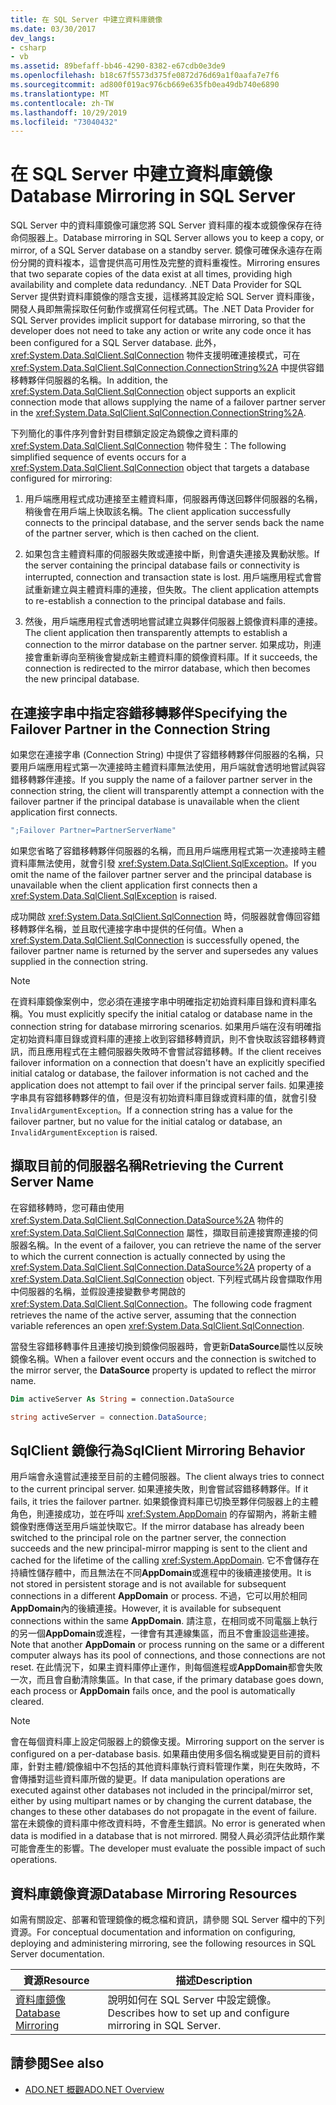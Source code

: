 ```yaml
---
title: 在 SQL Server 中建立資料庫鏡像
ms.date: 03/30/2017
dev_langs:
- csharp
- vb
ms.assetid: 89befaff-bb46-4290-8382-e67cdb0e3de9
ms.openlocfilehash: b18c67f5573d375fe0872d76d69a1f0aafa7e7f6
ms.sourcegitcommit: ad800f019ac976cb669e635fb0ea49db740e6890
ms.translationtype: MT
ms.contentlocale: zh-TW
ms.lasthandoff: 10/29/2019
ms.locfileid: "73040432"
---
```

# <a name="database-mirroring-in-sql-server"></a><span data-ttu-id="be86f-102">在 SQL Server 中建立資料庫鏡像</span><span class="sxs-lookup"><span data-stu-id="be86f-102">Database Mirroring in SQL Server</span></span>
<span data-ttu-id="be86f-103">SQL Server 中的資料庫鏡像可讓您將 SQL Server 資料庫的複本或鏡像保存在待命伺服器上。</span><span class="sxs-lookup"><span data-stu-id="be86f-103">Database mirroring in SQL Server allows you to keep a copy, or mirror, of a SQL Server database on a standby server.</span></span> <span data-ttu-id="be86f-104">鏡像可確保永遠存在兩份分開的資料複本，這會提供高可用性及完整的資料重複性。</span><span class="sxs-lookup"><span data-stu-id="be86f-104">Mirroring ensures that two separate copies of the data exist at all times, providing high availability and complete data redundancy.</span></span> <span data-ttu-id="be86f-105">.NET Data Provider for SQL Server 提供對資料庫鏡像的隱含支援，這樣將其設定給 SQL Server 資料庫後，開發人員即無需採取任何動作或撰寫任何程式碼。</span><span class="sxs-lookup"><span data-stu-id="be86f-105">The .NET Data Provider for SQL Server provides implicit support for database mirroring, so that the developer does not need to take any action or write any code once it has been configured for a SQL Server database.</span></span> <span data-ttu-id="be86f-106">此外，<xref:System.Data.SqlClient.SqlConnection> 物件支援明確連接模式，可在 <xref:System.Data.SqlClient.SqlConnection.ConnectionString%2A> 中提供容錯移轉夥伴伺服器的名稱。</span><span class="sxs-lookup"><span data-stu-id="be86f-106">In addition, the <xref:System.Data.SqlClient.SqlConnection> object supports an explicit connection mode that allows supplying the name of a failover partner server in the <xref:System.Data.SqlClient.SqlConnection.ConnectionString%2A>.</span></span>  
  
 <span data-ttu-id="be86f-107">下列簡化的事件序列會針對目標鎖定設定為鏡像之資料庫的 <xref:System.Data.SqlClient.SqlConnection> 物件發生：</span><span class="sxs-lookup"><span data-stu-id="be86f-107">The following simplified sequence of events occurs for a <xref:System.Data.SqlClient.SqlConnection> object that targets a database configured for mirroring:</span></span>  
  
1. <span data-ttu-id="be86f-108">用戶端應用程式成功連接至主體資料庫，伺服器再傳送回夥伴伺服器的名稱，稍後會在用戶端上快取該名稱。</span><span class="sxs-lookup"><span data-stu-id="be86f-108">The client application successfully connects to the principal database, and the server sends back the name of the partner server, which is then cached on the client.</span></span>  
  
2. <span data-ttu-id="be86f-109">如果包含主體資料庫的伺服器失敗或連接中斷，則會遺失連接及異動狀態。</span><span class="sxs-lookup"><span data-stu-id="be86f-109">If the server containing the principal database fails or connectivity is interrupted, connection and transaction state is lost.</span></span> <span data-ttu-id="be86f-110">用戶端應用程式會嘗試重新建立與主體資料庫的連接，但失敗。</span><span class="sxs-lookup"><span data-stu-id="be86f-110">The client application attempts to re-establish a connection to the principal database and fails.</span></span>  
  
3. <span data-ttu-id="be86f-111">然後，用戶端應用程式會透明地嘗試建立與夥伴伺服器上鏡像資料庫的連接。</span><span class="sxs-lookup"><span data-stu-id="be86f-111">The client application then transparently attempts to establish a connection to the mirror database on the partner server.</span></span> <span data-ttu-id="be86f-112">如果成功，則連接會重新導向至稍後會變成新主體資料庫的鏡像資料庫。</span><span class="sxs-lookup"><span data-stu-id="be86f-112">If it succeeds, the connection is redirected to the mirror database, which then becomes the new principal database.</span></span>  
  
## <a name="specifying-the-failover-partner-in-the-connection-string"></a><span data-ttu-id="be86f-113">在連接字串中指定容錯移轉夥伴</span><span class="sxs-lookup"><span data-stu-id="be86f-113">Specifying the Failover Partner in the Connection String</span></span>  
 <span data-ttu-id="be86f-114">如果您在連接字串 (Connection String) 中提供了容錯移轉夥伴伺服器的名稱，只要用戶端應用程式第一次連接時主體資料庫無法使用，用戶端就會透明地嘗試與容錯移轉夥伴連接。</span><span class="sxs-lookup"><span data-stu-id="be86f-114">If you supply the name of a failover partner server in the connection string, the client will transparently attempt a connection with the failover partner if the principal database is unavailable when the client application first connects.</span></span>  
  
```csharp
";Failover Partner=PartnerServerName"  
```  
  
 <span data-ttu-id="be86f-115">如果您省略了容錯移轉夥伴伺服器的名稱，而且用戶端應用程式第一次連接時主體資料庫無法使用，就會引發 <xref:System.Data.SqlClient.SqlException>。</span><span class="sxs-lookup"><span data-stu-id="be86f-115">If you omit the name of the failover partner server and the principal database is unavailable when the client application first connects then a <xref:System.Data.SqlClient.SqlException> is raised.</span></span>  
  
 <span data-ttu-id="be86f-116">成功開啟 <xref:System.Data.SqlClient.SqlConnection> 時，伺服器就會傳回容錯移轉夥伴名稱，並且取代連接字串中提供的任何值。</span><span class="sxs-lookup"><span data-stu-id="be86f-116">When a <xref:System.Data.SqlClient.SqlConnection> is successfully opened, the failover partner name is returned by the server and supersedes any values supplied in the connection string.</span></span>  
  
> [!NOTE]
> <span data-ttu-id="be86f-117">在資料庫鏡像案例中，您必須在連接字串中明確指定初始資料庫目錄和資料庫名稱。</span><span class="sxs-lookup"><span data-stu-id="be86f-117">You must explicitly specify the initial catalog or database name in the connection string for database mirroring scenarios.</span></span> <span data-ttu-id="be86f-118">如果用戶端在沒有明確指定初始資料庫目錄或資料庫的連接上收到容錯移轉資訊，則不會快取該容錯移轉資訊，而且應用程式在主體伺服器失敗時不會嘗試容錯移轉。</span><span class="sxs-lookup"><span data-stu-id="be86f-118">If the client receives failover information on a connection that doesn't have an explicitly specified initial catalog or database, the failover information is not cached and the application does not attempt to fail over if the principal server fails.</span></span> <span data-ttu-id="be86f-119">如果連接字串具有容錯移轉夥伴的值，但是沒有初始資料庫目錄或資料庫的值，就會引發 `InvalidArgumentException`。</span><span class="sxs-lookup"><span data-stu-id="be86f-119">If a connection string has a value for the failover partner, but no value for the initial catalog or database, an `InvalidArgumentException` is raised.</span></span>  
  
## <a name="retrieving-the-current-server-name"></a><span data-ttu-id="be86f-120">擷取目前的伺服器名稱</span><span class="sxs-lookup"><span data-stu-id="be86f-120">Retrieving the Current Server Name</span></span>  
 <span data-ttu-id="be86f-121">在容錯移轉時，您可藉由使用 <xref:System.Data.SqlClient.SqlConnection.DataSource%2A> 物件的 <xref:System.Data.SqlClient.SqlConnection> 屬性，擷取目前連接實際連接的伺服器名稱。</span><span class="sxs-lookup"><span data-stu-id="be86f-121">In the event of a failover, you can retrieve the name of the server to which the current connection is actually connected by using the <xref:System.Data.SqlClient.SqlConnection.DataSource%2A> property of a <xref:System.Data.SqlClient.SqlConnection> object.</span></span> <span data-ttu-id="be86f-122">下列程式碼片段會擷取作用中伺服器的名稱，並假設連接變數參考開啟的 <xref:System.Data.SqlClient.SqlConnection>。</span><span class="sxs-lookup"><span data-stu-id="be86f-122">The following code fragment retrieves the name of the active server, assuming that the connection variable references an open <xref:System.Data.SqlClient.SqlConnection>.</span></span>  
  
 <span data-ttu-id="be86f-123">當發生容錯移轉事件且連接切換到鏡像伺服器時，會更新**DataSource**屬性以反映鏡像名稱。</span><span class="sxs-lookup"><span data-stu-id="be86f-123">When a failover event occurs and the connection is switched to the mirror server, the **DataSource** property is updated to reflect the mirror name.</span></span>  
  
```vb  
Dim activeServer As String = connection.DataSource  
```  
  
```csharp  
string activeServer = connection.DataSource;  
```  
  
## <a name="sqlclient-mirroring-behavior"></a><span data-ttu-id="be86f-124">SqlClient 鏡像行為</span><span class="sxs-lookup"><span data-stu-id="be86f-124">SqlClient Mirroring Behavior</span></span>  
 <span data-ttu-id="be86f-125">用戶端會永遠嘗試連接至目前的主體伺服器。</span><span class="sxs-lookup"><span data-stu-id="be86f-125">The client always tries to connect to the current principal server.</span></span> <span data-ttu-id="be86f-126">如果連接失敗，則會嘗試容錯移轉夥伴。</span><span class="sxs-lookup"><span data-stu-id="be86f-126">If it fails, it tries the failover partner.</span></span> <span data-ttu-id="be86f-127">如果鏡像資料庫已切換至夥伴伺服器上的主體角色，則連接成功，並在呼叫 <xref:System.AppDomain> 的存留期內，將新主體鏡像對應傳送至用戶端並快取它。</span><span class="sxs-lookup"><span data-stu-id="be86f-127">If the mirror database has already been switched to the principal role on the partner server, the connection succeeds and the new principal-mirror mapping is sent to the client and cached for the lifetime of the calling <xref:System.AppDomain>.</span></span> <span data-ttu-id="be86f-128">它不會儲存在持續性儲存體中，而且無法在不同**AppDomain**或進程中的後續連接使用。</span><span class="sxs-lookup"><span data-stu-id="be86f-128">It is not stored in persistent storage and is not available for subsequent connections in a different **AppDomain** or process.</span></span> <span data-ttu-id="be86f-129">不過，它可以用於相同**AppDomain**內的後續連接。</span><span class="sxs-lookup"><span data-stu-id="be86f-129">However, it is available for subsequent connections within the same **AppDomain**.</span></span> <span data-ttu-id="be86f-130">請注意，在相同或不同電腦上執行的另一個**AppDomain**或進程，一律會有其連線集區，而且不會重設這些連接。</span><span class="sxs-lookup"><span data-stu-id="be86f-130">Note that another **AppDomain** or process running on the same or a different computer always has its pool of connections, and those connections are not reset.</span></span> <span data-ttu-id="be86f-131">在此情況下，如果主資料庫停止運作，則每個進程或**AppDomain**都會失敗一次，而且會自動清除集區。</span><span class="sxs-lookup"><span data-stu-id="be86f-131">In that case, if the primary database goes down, each process or **AppDomain** fails once, and the pool is automatically cleared.</span></span>  
  
> [!NOTE]
> <span data-ttu-id="be86f-132">會在每個資料庫上設定伺服器上的鏡像支援。</span><span class="sxs-lookup"><span data-stu-id="be86f-132">Mirroring support on the server is configured on a per-database basis.</span></span> <span data-ttu-id="be86f-133">如果藉由使用多個名稱或變更目前的資料庫，針對主體/鏡像組中不包括的其他資料庫執行資料管理作業，則在失敗時，不會傳播對這些資料庫所做的變更。</span><span class="sxs-lookup"><span data-stu-id="be86f-133">If data manipulation operations are executed against other databases not included in the principal/mirror set, either by using multipart names or by changing the current database, the changes to these other databases do not propagate in the event of failure.</span></span> <span data-ttu-id="be86f-134">當在未鏡像的資料庫中修改資料時，不會產生錯誤。</span><span class="sxs-lookup"><span data-stu-id="be86f-134">No error is generated when data is modified in a database that is not mirrored.</span></span> <span data-ttu-id="be86f-135">開發人員必須評估此類作業可能會產生的影響。</span><span class="sxs-lookup"><span data-stu-id="be86f-135">The developer must evaluate the possible impact of such operations.</span></span>  
  
## <a name="database-mirroring-resources"></a><span data-ttu-id="be86f-136">資料庫鏡像資源</span><span class="sxs-lookup"><span data-stu-id="be86f-136">Database Mirroring Resources</span></span>  
 <span data-ttu-id="be86f-137">如需有關設定、部署和管理鏡像的概念檔和資訊，請參閱 SQL Server 檔中的下列資源。</span><span class="sxs-lookup"><span data-stu-id="be86f-137">For conceptual documentation and information on configuring, deploying and administering mirroring, see the following resources in SQL Server documentation.</span></span>  
  
|<span data-ttu-id="be86f-138">資源</span><span class="sxs-lookup"><span data-stu-id="be86f-138">Resource</span></span>|<span data-ttu-id="be86f-139">描述</span><span class="sxs-lookup"><span data-stu-id="be86f-139">Description</span></span>|  
|--------------|-----------------|  
|[<span data-ttu-id="be86f-140">資料庫鏡像</span><span class="sxs-lookup"><span data-stu-id="be86f-140">Database Mirroring</span></span>](/sql/database-engine/database-mirroring/database-mirroring-sql-server)|<span data-ttu-id="be86f-141">說明如何在 SQL Server 中設定鏡像。</span><span class="sxs-lookup"><span data-stu-id="be86f-141">Describes how to set up and configure mirroring in SQL Server.</span></span>|  
  
## <a name="see-also"></a><span data-ttu-id="be86f-142">請參閱</span><span class="sxs-lookup"><span data-stu-id="be86f-142">See also</span></span>

- [<span data-ttu-id="be86f-143">ADO.NET 概觀</span><span class="sxs-lookup"><span data-stu-id="be86f-143">ADO.NET Overview</span></span>](../ado-net-overview.md)
